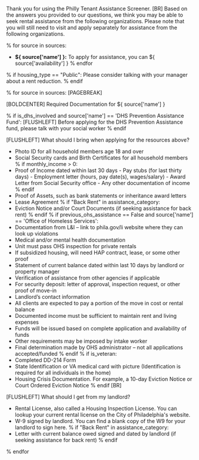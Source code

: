 Thank you for using the Philly Tenant Assistance Screener.
[BR]
Based on the answers you provided to our questions, we think you may be able to seek rental assistance from the following organizations. Please note that you will still need to visit and apply separately for assistance from the following organizations.

% for source in sources:

* **${ source['name'] }:** To apply for assistance, you can ${ source['availability'] }
  % endfor

% if housing_type == "Public":
Please consider talking with your manager about a rent reduction.
% endif

% for source in sources:
[PAGEBREAK]

[BOLDCENTER] Required Documentation for ${ source['name'] }

% if is_dhs_involved and source['name'] == 'DHS Prevention Assistance Fund':
[FLUSHLEFT] Before applying for the DHS Prevention Assistance fund, please talk with your social worker
% endif

[FLUSHLEFT] What should I bring when applying for the resources above?

* Photo ID for all household members age 18 and over
* Social Security cards and Birth Certificates for all household members
  % if monthly_income > 0:
* Proof of Income dated within last 30 days - Pay stubs (for last thirty days) - Employment letter (hours, pay date(s), wages/salary) - Award Letter from Social Security office - Any other documentation of income
  % endif
* Proof of Assets, such as bank statements or inheritance award letters
* Lease Agreement
  % if "Back Rent" in assistance_category:
* Eviction Notice and/or Court Documents (if seeking assistance for back rent)
  % endif
  % if previous_ohs_assistance == False and source['name'] == 'Office of Homeless Services':
* Documentation from L&I – link to phila.gov/li website where they can look up violations
* Medical and/or mental health documentation
* Unit must pass OHS inspection for private rentals
* If subsidized housing, will need HAP contract, lease, or some other proof
* Statement of current balance dated within last 10 days by landlord or property manager
* Verification of assistance from other agencies if applicable
* For security deposit: letter of approval, inspection request, or other proof of move-in
* Landlord’s contact information
* All clients are expected to pay a portion of the move in cost or rental balance
* Documented income must be sufficient to maintain rent and living expenses
* Funds will be issued based on complete application and availability of funds
* Other requirements may be imposed by intake worker
* Final determination made by OHS administrator – not all applications accepted/funded
  % endif
  % if is_veteran:
* Completed DD-214 Form
* State Identification or VA medical card with picture (Identification is required for all individuals in the home)
* Housing Crisis Documentation. For example, a 10-day Eviction Notice or Court Ordered Eviction Notice
  % endif
  [BR]

[FLUSHLEFT] What should I get from my landlord?

* Rental License, also called a Housing Inspection License. You can lookup your current rental license on the City of Philadelphia's website.
* W-9 signed by landlord. You can find a blank copy of the W9 for your landlord to sign here.
  % if "Back Rent" in assistance_category:
* Letter with current balance owed signed and dated by landlord (if seeking assistance for back rent)
  % endif

% endfor
